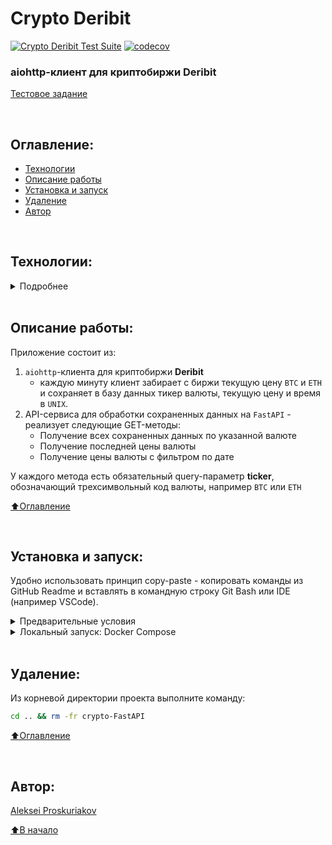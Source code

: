 # Crypto Deribit 
[![Crypto Deribit Test Suite](https://github.com/alexpro2022/crypto-FastAPI/actions/workflows/main.yml/badge.svg)](https://github.com/alexpro2022/crypto-FastAPI/actions/workflows/main.yml)
[![codecov](https://codecov.io/gh/alexpro2022/crypto-FastAPI/branch/main/graph/badge.svg?token=3JF5rKLnyD)](https://codecov.io/gh/alexpro2022/crypto-FastAPI)

### aiohttp-клиент для криптобиржи Deribit

[Тестовое задание](https://docs.yandex.ru/docs/view?url=ya-disk-public%3A%2F%2FNpKZnE3wuH7Stfm0GV0uDrURjfsXOmlJG5b847EUZFVt4FeMNp77zr2rYYv4qmPHq%2FJ6bpmRyOJonT3VoXnDag%3D%3D&name=%D0%A2%D0%B5%D1%81%D1%82%D0%BE%D0%B2%D0%BE%D0%B5_%D0%B7%D0%B0%D0%B4%D0%B0%D0%BD%D0%B8%D0%B5_junior_back_end_%D1%80%D0%B0%D0%B7%D1%80%D0%B0%D0%B1%D0%BE%D1%82%D1%87%D0%B8%D0%BA.pdf&nosw=1)

<br>

## Оглавление:
- [Технологии](#технологии)
- [Описание работы](#описание-работы)
- [Установка и запуск](#установка-и-запуск)
- [Удаление](#удаление)
- [Автор](#автор)

<br>

## Технологии:
<details><summary>Подробнее</summary><br>
    
[![Python](https://img.shields.io/badge/python-3.7%20%7C%203.8%20%7C%203.9%20%7C%203.10%20%7C%203.11-blue?logo=python)](https://www.python.org/)
[![asyncio](https://img.shields.io/badge/-asyncio-464646?logo=python)](https://docs.python.org/3/library/asyncio.html)
[![datetime](https://img.shields.io/badge/-datetime-464646?logo=python)](https://docs.python.org/3/library/datetime.html)
[![http](https://img.shields.io/badge/-http-464646?logo=Python)](https://docs.python.org/3/library/http.html)
[![logging](https://img.shields.io/badge/-logging-464646?logo=python)](https://docs.python.org/3/library/logging.html)
[![typing](https://img.shields.io/badge/-typing-464646?logo=Python)](https://docs.python.org/3/library/typing.html)
[![Pytest-asyncio](https://img.shields.io/badge/-Pytest--asyncio-464646?logo=Pytest)](https://pypi.org/project/pytest-asyncio/)
    
[![aiohttp](https://img.shields.io/badge/-aiohttp-464646?logo=aiohttp)](https://docs.aiohttp.org/en/stable/index.html)
[![APScheduler](https://img.shields.io/badge/-APScheduler-464646?logo=APScheduler)](https://apscheduler.readthedocs.io/en/stable/index.html)
[![FastAPI](https://img.shields.io/badge/-FastAPI-464646?logo=fastapi)](https://fastapi.tiangolo.com/)
[![Pydantic](https://img.shields.io/badge/-Pydantic-464646?logo=Pydantic)](https://docs.pydantic.dev/)
[![SQLAlchemy](https://img.shields.io/badge/SQLAlchemy-v2.0-blue?logo=sqlalchemy)](https://www.sqlalchemy.org/)
[![Alembic](https://img.shields.io/badge/-Alembic-464646?logo=alembic)](https://alembic.sqlalchemy.org/en/latest/)
[![asyncpg](https://img.shields.io/badge/-asyncpg-464646?logo=PostgreSQL)](https://pypi.org/project/asyncpg/)    

[![docker_compose](https://img.shields.io/badge/-Docker%20Compose-464646?logo=docker)](https://docs.docker.com/compose/)
[![PostgreSQL](https://img.shields.io/badge/-PostgreSQL-464646?logo=PostgreSQL)](https://www.postgresql.org/)
[![Nginx](https://img.shields.io/badge/-NGINX-464646?logo=NGINX)](https://nginx.org/ru/)
[![GitHub_Actions](https://img.shields.io/badge/-GitHub_Actions-464646?logo=GitHub)](https://docs.github.com/en/actions)

[⬆️Оглавление](#оглавление)
</details>

<br>

## Описание работы:
Приложение состоит из:
  1. `aiohttp`-клиента для криптобиржи **Deribit**
        - каждую минуту клиент забирает с биржи текущую цену `BTC` и `ETH` и сохраняет в базу данных тикер валюты, текущую цену и время в `UNIX`.
  3. API-сервиса для обработки сохраненных данных на `FastAPI` - реализует следующие GET-методы:
        - Получение всех сохраненных данных по указанной валюте
        - Получение последней цены валюты
        - Получение цены валюты с фильтром по дате

У каждого метода есть обязательный query-параметр __ticker__, обозначающий трехсимвольный код валюты, например `BTC` или `ETH`

[⬆️Оглавление](#оглавление)

<br>

## Установка и запуск:
Удобно использовать принцип copy-paste - копировать команды из GitHub Readme и вставлять в командную строку Git Bash или IDE (например VSCode).

<details><summary>Предварительные условия</summary>

Предполагается, что пользователь установил [Docker](https://docs.docker.com/engine/install/) и [Docker Compose](https://docs.docker.com/compose/install/) на локальной машине или на удаленном сервере, где проект будет запускаться в контейнерах. Проверить наличие можно выполнив команды:
```bash
docker --version && docker-compose --version
```
<h1></h1>    
</details>

<details><summary>Локальный запуск: Docker Compose</summary>

1. Клонируйте репозиторий с GitHub и введите данные для переменных окружения (значения даны для примера, но их можно оставить):
```bash
git clone https://github.com/alexpro2022/crypto-FastAPI.git && \
cd crypto-FastAPI && \
cp env_example .env && \
nano .env
```
2. Из корневой директории проекта выполните команду:
```bash
docker compose -f infra/local/docker-compose.yml up -d --build
```
Проект будет развернут в трех docker-контейнерах `db, web, nginx` по адресу http://localhost. 

Администрирование приложения может быть осуществлено через Swagger доступный по адресу http://localhost/docs.

3. Остановить docker и удалить контейнеры можно командой из корневой директории проекта:
```bash
docker compose -f infra/local/docker-compose.yml down
```
Если также необходимо удалить тома базы данных, статики и медиа:
```bash
docker compose -f infra/local/docker-compose.yml down -v
```

[⬆️Оглавление](#оглавление)
</details>
 
<br>

## Удаление:
Из корневой директории проекта выполните команду:
```bash
cd .. && rm -fr crypto-FastAPI
```

[⬆️Оглавление](#оглавление)

<br>
    
## Автор:
[Aleksei Proskuriakov](https://github.com/alexpro2022)

[⬆️В начало](#crypto-deribit)
